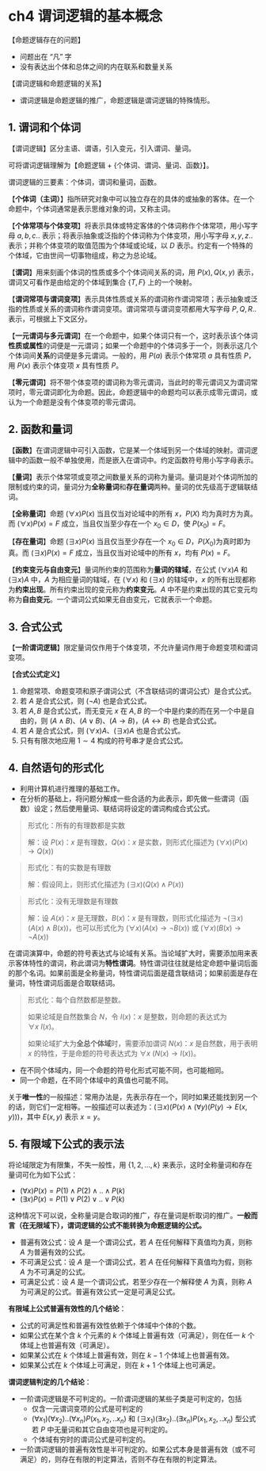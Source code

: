 # ch4 谓词逻辑的基本概念

【命题逻辑存在的问题】

- 问题出在 “凡” 字
- 没有表达出个体和总体之间的内在联系和数量关系

【谓词逻辑和命题逻辑的关系】

- 谓词逻辑是命题逻辑的推广，命题逻辑是谓词逻辑的特殊情形。

## 1. 谓词和个体词

【谓词逻辑】区分主语、谓语，引入变元，引入谓词、量词。

可将谓词逻辑理解为【命题逻辑 + {个体词、谓词、量词、函数}】。

谓词逻辑的三要素：个体词，谓词和量词，函数。

【**个体词（主词）**】指所研究对象中可以独立存在的具体的或抽象的客体。在一个命题中，个体词通常是表示思维对象的词，又称主词。

【**个体常项与个体变项**】将表示具体或特定客体的个体词称作个体常项，用小写字母 $a,b,c..$ 表示；将表示抽象或泛指的个体词称为个体变项，用小写字母 $x,y,z..$ 表示；并称个体变项的取值范围为个体域或论域，以 $D$ 表示。约定有一个特殊的个体域，它由世间一切事物组成，称之为总论域。

【**谓词**】用来刻画个体词的性质或多个个体词间关系的词，用 $P(x),Q(x,y)$ 表示，谓词又可看作是由给定的个体域到集合 $\{T,F\}$ 上的一个映射。

【**谓词常项与谓词变项**】表示具体性质或关系的谓词称作谓词常项；表示抽象或泛指的性质或关系的谓词称作谓词变项。谓词常项与谓词变项都用大写字母 $P,Q,R..$ 表示，可根据上下文区分。

【**一元谓词与多元谓词**】在一个命题中，如果个体词只有一个，这时表示该个体词**性质或属性**的词便是一元谓词；如果一个命题中的个体词多于一个，则表示这几个个体词间**关系**的词便是多元谓词。一般的，用 $P(a)$ 表示个体常项 $a$ 具有性质 $P$，用 $P(x)$ 表示个体变项 $x$ 具有性质 $P$。

【**零元谓词**】将不带个体变项的谓词称为零元谓词，当此时的零元谓词又为谓词常项时，零元谓词即化为命题。因此，命题逻辑中的命题均可以表示成零元谓词，或认为一个命题是没有个体变项的零元谓词。

## 2. 函数和量词

【**函数**】在谓词逻辑中可引入函数，它是某一个体域到另一个体域的映射。谓词逻辑中的函数一般不单独使用，而是嵌入在谓词中。约定函数符号用小写字母表示。

【**量词**】表示个体常项或变项之间数量关系的词称为量词。量词是对个体词所加的限制或约束的词，量词分为**全称量词**和**存在量词**两种。量词的优先级高于逻辑联结词。

【**全称量词**】命题 $(\forall x)P(x)$ 当且仅当对论域中的所有 $x$，$P(X)$ 均为真时方为真。而 $(\forall x)P(x) = F$ 成立，当且仅当至少存在一个 $x_0\in D$，使 $P(x_0) = F$。

【**存在量词**】命题 $(\exists x)P(x)$ 当且仅当至少存在一个 $x_0\in D$，$P(X_0)$为真时即为真。而 $(\exists x)P(x) = F$ 成立，当且仅当对论域中的所有 $x$，均有 $P(x) = F$。

【**约束变元与自由变元**】量词所约束的范围称为**量词的辖域**，在公式 $(\forall x)A$ 和 $(\exists x)A$ 中，$A$ 为相应量词的辖域，在 $(\forall x)$ 和 $(\exists x)$ 的辖域中，$x$ 的所有出现都称为**约束出现**。所有约束出现的变元称为**约束变元**。$A$ 中不是约束出现的其它变元均称为**自由变元**。一个谓词公式如果无自由变元，它就表示一个命题。

## 3. 合式公式

【**一阶谓词逻辑**】限定量词仅作用于个体变项，不允许量词作用于命题变项和谓词变项。

【**合式公式定义**】

1. 命题常项、命题变项和原子谓词公式（不含联结词的谓词公式）是合式公式。
2. 若 $A$ 是合式公式，则 $(\lnot A)$ 也是合式公式。
3. 若 $A,B$ 是合式公式，而无变元 $x$ 在 $A,B$ 的一个中是约束的而在另一个中是自由的，则 $(A\land B)$、$(A\lor B)$、$(A\to B)$，$(A\leftrightarrow B)$ 也是合式公式。
4. 若 $A$ 是合式公式，则 $(\forall x)A$、$(\exists x)A$ 也是合式公式。
5. 只有有限次地应用 $1\sim 4$ 构成的符号串才是合式公式。

## 4. 自然语句的形式化

- 利用计算机进行推理的基础工作。
- 在分析的基础上，将问题分解成一些合适的为此表示，即先做一些谓词（函数）设定；然后使用量词、联结词将设定的谓词构成合式公式。

>形式化：所有的有理数都是实数
>
>解：设 $P(x)$：$x$ 是有理数，$Q(x)$：$x$ 是实数，则形式化描述为 $(\forall x)(P(x)\to Q(x))$

> 形式化：有的实数是有理数
>
> 解：假设同上，则形式化描述为 $(\exists x)(Q(x)\land P(x))$

> 形式化：没有无理数是有理数
>
> 解：设 $A(x)$：$x$ 是无理数，$B(x)$：$x$ 是有理数，则形式化描述为 $\lnot (\exists x)(A(x) \land B(x))$，也可以形式化为 $(\forall x) (A(x) \to \lnot B(x))$ 或 $(\forall x) (B(x) \to \lnot A(x))$

在谓词演算中，命题的符号表达式与论域有关系。当论域扩大时，需要添加用来表示客体特性的谓词，称此谓词为**特性谓词**。特性谓词往往就是给定命题中量词后面的那个名词。如果前面是全称量词，特性谓词后面是蕴含联结词；如果前面是存在量词，特性谓词后面是合取联结词。

> 形式化：每个自然数都是整数。
>
> 如果论域是自然数集合 $N$，令 $I(x)$：$x$ 是整数，则命题的表达式为 $\forall x\ I(x)$。
>
> 如果论域扩大为**全总个体域**时，需要添加谓词 $N(x)$：$x$ 是自然数，用于表明 $x$ 的特性，于是命题的符号表达式为 $\forall x\ (N(x) \to I(x))$。

- 在不同个体域内，同一个命题的符号化形式可能不同，也可能相同。
- 同一个命题，在不同个体域中的真值也可能不同。

关于**唯一性**的一般描述：常用办法是，先表示存在一个，同时如果还能找到另一个的话，则它们一定相等。一般描述可以表述为：$(\exists x)(P(x)\land (\forall y)(P(y)\to E(x, y)))$，其中 $E(x,y)$ 表示 $x = y$。

## 5. 有限域下公式的表示法

将论域限定为有限集，不失一般性，用 $\{1,2,...,k\}$ 来表示，这时全称量词和存在量词可化为如下公式：

- $(\forall x)P(x) = P(1)\land P(2)\land .. \land P(k)$
- $(\exists x)P(x) = P(1)\lor P(2)\lor .. \lor P(k)$

这种情况下可以说，全称量词是合取词的推广，存在量词是析取词的推广。**一般而言（在无限域下），谓词逻辑的公式不能转换为命题逻辑的公式。**

- 普遍有效公式：设 $A$ 是一个谓词公式，若 $A$ 在任何解释下真值均为真，则称 $A$ 为普遍有效的公式。
- 不可满足公式：设 $A$ 是一个谓词公式，若 $A$ 在任何解释下真值均为假，则称 $A$ 为不可满足的公式。
- 可满足公式：设 $A$ 是一个谓词公式，若至少存在一个解释使 $A$ 为真，则称 $A$ 为可满足的公式。普遍有效公式一定是可满足公式。

**有限域上公式普遍有效性的几个结论**：

- 公式的可满足性和普遍有效性依赖于个体域中个体的个数。
- 如果公式在某个含 $k$ 个元素的 $k$ 个体域上普遍有效（可满足），则在任一 $k$ 个体域上也普遍有效（可满足）。
- 如果某公式在 $k$ 个体域上普遍有效，则在 $k-1$ 个体域上也普遍有效。
- 如果某公式在 $k$ 个体域上可满足，则在 $k+1$ 个体域上也可满足。

**谓词逻辑判定的几个结论**：

- 一阶谓词逻辑是不可判定的。一阶谓词逻辑的某些子类是可判定的，包括
    - 仅含一元谓词变项的公式是可判定的
    - $(\forall x_1)(\forall x_2)..(\forall x_n)P(x_1, x_2,.. x_n)$ 和 $(\exists x_1)(\exists x_2)..(\exists x_n)P(x_1, x_2,.. x_n)$ 型公式若 $P$ 中无量词和其它自由变项也是可判定的。
    - 个体域有穷时的谓词公式是可判定的。
- 一阶谓词逻辑的普遍有效性是半可判定的。如果公式本身是普遍有效（或不可满足）的，则存在有限的判定算法，否则不存在有限的判定算法。